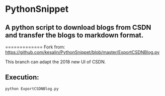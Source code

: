 # PythonSnippet
## A python script to download blogs from CSDN and transfer the blogs to markdown format.
=============
Fork from:
https://github.com/kesalin/PythonSnippet/blob/master/ExportCSDNBlog.py

This branch can adapt the 2018 new UI of CSDN.


## Execution:
`python ExportCSDNBlog.py`
